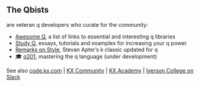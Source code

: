 ## The Qbists 

are veteran q developers who curate for the community:

* [Awesome Q](https://awesome-q.org), a list of links to essential and interesting q libraries
* [Study Q](https://github.com/qbists/studyq), essays, tutorials and examples for increasing your q power
* [Remarks on Style](https://github.com/qbists/style), Stevan Apter’s k classic updated for q
* :mortar_board: [q201](https://github.com/qbists/q201), mastering the q language (under development)

See also [code.kx.com](https://code.kx.com) | [KX Community](https://community.kx.com) | [KX Academy](https://kx.com/academy) | [Iverson College on Slack](https://iversoncollege.slack/com)


<!--

**Here are some ideas to get you started:**

🙋‍♀️ A short introduction - what is your organization all about?
🌈 Contribution guidelines - how can the community get involved?
👩‍💻 Useful resources - where can the community find your docs? Is there anything else the community should know?
🍿 Fun facts - what does your team eat for breakfast?
🧙 Remember, you can do mighty things with the power of [Markdown](https://docs.github.com/github/writing-on-github/getting-started-with-writing-and-formatting-on-github/basic-writing-and-formatting-syntax)
-->
